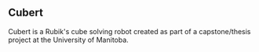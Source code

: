 ## Cubert
Cubert is a Rubik's cube solving robot created as part of a capstone/thesis project at the University of Manitoba.